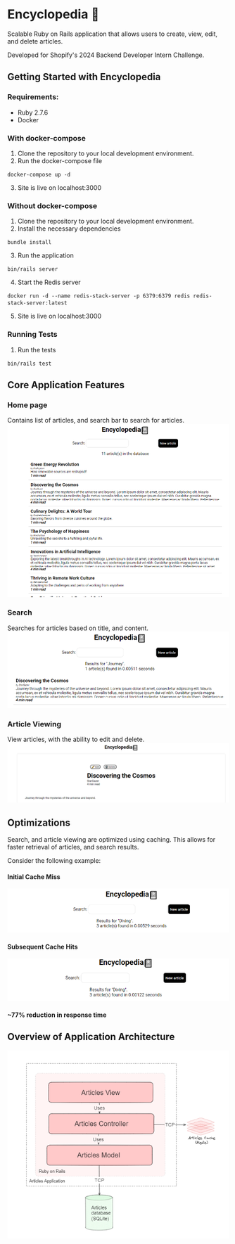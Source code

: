 # Encyclopedia 📓

Scalable Ruby on Rails application that allows users to create, view, edit, and delete articles.

Developed for Shopify's 2024 Backend Developer Intern Challenge.

## Getting Started with Encyclopedia
### Requirements:
- Ruby 2.7.6
- Docker

### With docker-compose
1. Clone the repository to your local development environment.
2. Run the docker-compose file
```
docker-compose up -d
```
3. Site is live on localhost:3000

### Without docker-compose
1. Clone the repository to your local development environment.
2. Install the necessary dependencies
```
bundle install
```
3. Run the application
```
bin/rails server
```
4. Start the Redis server
```
docker run -d --name redis-stack-server -p 6379:6379 redis redis-stack-server:latest
```
5. Site is live on localhost:3000

### Running Tests
1. Run the tests
```
bin/rails test
```

## Core Application Features
### Home page
Contains list of articles, and search bar to search for articles.
![Alt text](readme-images/image-1.png)
### Search
Searches for articles based on title, and content.
![Alt text](readme-images/image.png)

### Article Viewing
View articles, with the ability to edit and delete.
![Alt text](readme-images/image-2.png)


## Optimizations

Search, and article viewing are optimized using caching. This allows for faster retrieval of articles, and search results.

Consider the following example:

#### Initial Cache Miss
![Alt text](readme-images/image-3.png)

#### Subsequent Cache Hits
![Alt text](readme-images/image-4.png)

#### ~77% reduction in response time

## Overview of Application Architecture
![Alt text](readme-images/image-5.png)